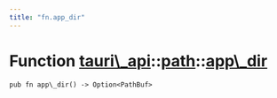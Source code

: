 ```yaml
---
title: "fn.app_dir"
---
```


# Function [tauri\\\_api](/docs/api/rust/tauri\_api/../index.html)::​[path](/docs/api/rust/tauri\_api/index.html)::​[app\\\_dir](/docs/api/rust/tauri\_api/)

    pub fn app\_dir() -> Option<PathBuf>

      